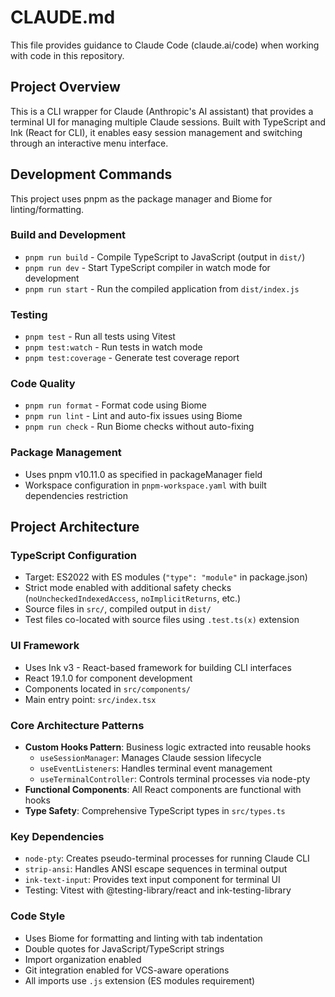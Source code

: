 # CLAUDE.md

This file provides guidance to Claude Code (claude.ai/code) when working with code in this repository.

## Project Overview

This is a CLI wrapper for Claude (Anthropic's AI assistant) that provides a terminal UI for managing multiple Claude sessions. Built with TypeScript and Ink (React for CLI), it enables easy session management and switching through an interactive menu interface.

## Development Commands

This project uses pnpm as the package manager and Biome for linting/formatting.

### Build and Development
- `pnpm run build` - Compile TypeScript to JavaScript (output in `dist/`)
- `pnpm run dev` - Start TypeScript compiler in watch mode for development
- `pnpm run start` - Run the compiled application from `dist/index.js`

### Testing
- `pnpm test` - Run all tests using Vitest
- `pnpm test:watch` - Run tests in watch mode
- `pnpm test:coverage` - Generate test coverage report

### Code Quality
- `pnpm run format` - Format code using Biome
- `pnpm run lint` - Lint and auto-fix issues using Biome
- `pnpm run check` - Run Biome checks without auto-fixing

### Package Management
- Uses pnpm v10.11.0 as specified in packageManager field
- Workspace configuration in `pnpm-workspace.yaml` with built dependencies restriction

## Project Architecture

### TypeScript Configuration
- Target: ES2022 with ES modules (`"type": "module"` in package.json)
- Strict mode enabled with additional safety checks (`noUncheckedIndexedAccess`, `noImplicitReturns`, etc.)
- Source files in `src/`, compiled output in `dist/`
- Test files co-located with source files using `.test.ts(x)` extension

### UI Framework
- Uses Ink v3 - React-based framework for building CLI interfaces
- React 19.1.0 for component development
- Components located in `src/components/`
- Main entry point: `src/index.tsx`

### Core Architecture Patterns
- **Custom Hooks Pattern**: Business logic extracted into reusable hooks
  - `useSessionManager`: Manages Claude session lifecycle
  - `useEventListeners`: Handles terminal event management
  - `useTerminalController`: Controls terminal processes via node-pty
- **Functional Components**: All React components are functional with hooks
- **Type Safety**: Comprehensive TypeScript types in `src/types.ts`

### Key Dependencies
- `node-pty`: Creates pseudo-terminal processes for running Claude CLI
- `strip-ansi`: Handles ANSI escape sequences in terminal output
- `ink-text-input`: Provides text input component for terminal UI
- Testing: Vitest with @testing-library/react and ink-testing-library

### Code Style
- Uses Biome for formatting and linting with tab indentation
- Double quotes for JavaScript/TypeScript strings
- Import organization enabled
- Git integration enabled for VCS-aware operations
- All imports use `.js` extension (ES modules requirement)